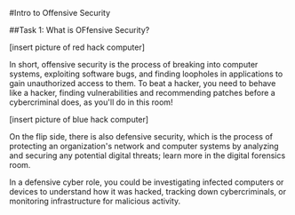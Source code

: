 #Intro to Offensive Security

##Task 1: What is OFfensive Security?

[insert picture of red hack computer]

In short, offensive security is the process of breaking into computer systems, exploiting software bugs, and finding loopholes in applications to gain unauthorized access to them.
To beat a hacker, you need to behave like a hacker, finding vulnerabilities and recommending patches before a cybercriminal does, as you'll do in this room!

[insert picture of blue hack computer]

On the flip side, there is also defensive security, which is the process of protecting an organization's network and computer systems by analyzing and securing any potential digital threats; learn more in the digital forensics room.

In a defensive cyber role, you could be investigating infected computers or devices to understand how it was hacked, tracking down cybercriminals, or monitoring infrastructure for malicious activity.
